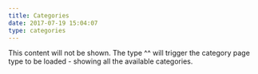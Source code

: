 ```yaml
---
title: Categories
date: 2017-07-19 15:04:07
type: categories
---
```


This content will not be shown.
The type ^^ will trigger the category page type to be loaded - showing all the available categories.